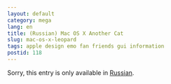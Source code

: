 ```yaml
---
layout: default
category: mega
lang: en
title: (Russian) Mac OS X Another Cat
slug: mac-os-x-leopard
tags: apple design emo fan friends gui information 
postid: 118
---
```

<p>Sorry, this entry is only available in <a href="/mega/export/getposts.php">Russian</a>.</p>